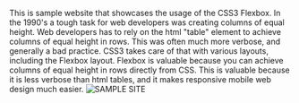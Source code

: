 This is sample website that showcases the usage of the CSS3 Flexbox. In the 1990's a tough task for web developers was creating columns of equal height. Web developers has to rely on the html "table" element to achieve columns of equal height in rows. This was often much more verbose, and generally a bad practice. CSS3 takes care of that with various layouts, including the Flexbox layout. Flexbox is valuable because you can achieve columns of equal height in rows directly from CSS. This is valuable because it is less verbose than html tables, and it makes responsive mobile web design much easier. ![SAMPLE SITE](/Flexbox-Practice/sample-page.png)
